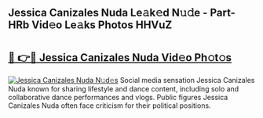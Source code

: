 ## Jessica Canizales Nuda Le𝚊k𝚎d N𝚞𝚍e - Part-HRb Vid𝚎o Le𝚊ks Photos HHVuZ

# <h2><a href="http://fbfrxs.evod.top/?m=Jessica+Canizales+Nuda">🔗 👉🔴 Jessica Canizales Nuda Vid𝚎o Ph𝚘t𝚘s</a></h2>

[![Jessica Canizales Nuda N𝚞d𝚎s](https://i.imgur.com/8V9OHl7.gif)](http://fbfrxs.evod.top/?m=Jessica+Canizales+Nuda)
Social media sensation Jessica Canizales Nuda known for sharing lifestyle and dance content, including solo and collaborative dance performances and vlogs. Public figures Jessica Canizales Nuda often face criticism for their political positions. 
